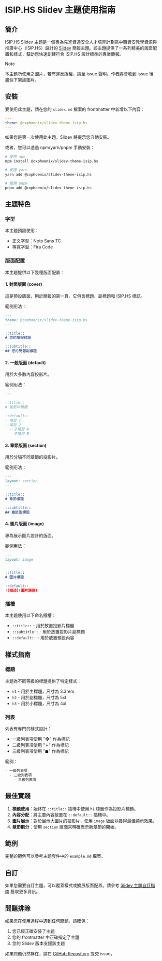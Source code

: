 # ISIP.HS Slidev 主題使用指南

## 簡介

ISIP.HS Slidev 主題是一個專為先進資通安全人才培育計劃高中職資安教學資源與推廣中心（ISIP.HS）設計的 [Slidev](https://github.com/slidevjs/slidev) 簡報主題。該主題提供了一系列精美的版面配置和樣式，幫助您快速創建符合 ISIP.HS 設計標準的專業簡報。

> [!NOTE]
> 本主題所使用之圖片，若有違反版權，請至 issue 聲明。作者將會收到 issue 後盡快下架該圖片。

## 安裝

要使用此主題，請在您的 `slides.md` 檔案的 frontmatter 中新增以下內容：

```yaml
---
theme: @cxphoenix/slidev-theme-isip.hs
---
```

如果您是第一次使用此主題，Slidev 將提示您自動安裝。

或者，您可以透過 npm/yarn/pnpm 手動安裝：

```bash
# 使用 npm
npm install @cxphoenix/slidev-theme-isip.hs

# 使用 yarn
yarn add @cxphoenix/slidev-theme-isip.hs

# 使用 pnpm
pnpm add @cxphoenix/slidev-theme-isip.hs
```

## 主題特色

### 字型

本主題預設使用：
- 正文字型：Noto Sans TC
- 等寬字型：Fira Code

### 版面配置

本主題提供以下幾種版面配置：

#### 1. 封面版面 (cover)

這是預設版面，用於簡報的第一頁。它包含標題、副標題和 ISIP.HS 標誌。

範例用法：
```markdown
---
theme: @cxphoenix/slidev-theme-isip.hs
---

::title::
# 您的簡報標題

::subtitle::
## 您的簡報副標題
```

#### 2. 一般版面 (default)

用於大多數內容投影片。

範例用法：
```markdown
---

::title::
# 投影片標題

::default::
- 項目 1
- 項目 2
  - 子項目 A
  - 子項目 B
```

#### 3. 章節版面 (section)

用於分隔不同章節的投影片。

範例用法：
```markdown
---
layout: section
---

::title::
# 章節標題

::subtitle::
## 章節副標題
```

#### 4. 圖片版面 (image)

專為展示圖片設計的版面。

範例用法：
```markdown
---
layout: image
---

::title::
# 圖片標題

::default::
![描述](圖片路徑)
```

### 插槽

本主題使用以下命名插槽：

- `::title::` - 用於放置投影片標題
- `::subtitle::` - 用於放置投影片副標題
- `::default::` - 用於放置預設內容

## 樣式指南

### 標題

主題為不同等級的標題提供了特定樣式：

- `h1` - 用於主標題，尺寸為 3.3rem
- `h2` - 用於副標題，尺寸為 5xl
- `h3` - 用於小標題，尺寸為 4xl

### 列表

列表有專門的樣式設計：

- 一級列表項使用 "❖" 作為標記
- 二級列表項使用 "➢" 作為標記
- 三級列表項使用 "◼︎" 作為標記

範例：
```markdown
- 一級列表項
  - 二級列表項
    - 三級列表項
```

## 最佳實踐

1. **標題使用**：始終在 `::title::` 插槽中使用 `h1` 標籤作為投影片標題。
2. **內容分配**：將主要內容放置在 `::default::` 插槽中。
3. **圖片展示**：對於展示大圖片的投影片，使用 `image` 版面以獲得最佳顯示效果。
4. **章節劃分**：使用 `section` 版面來明確表示新章節的開始。

## 範例

完整的範例可以參考主題套件中的 `example.md` 檔案。

## 自訂

如果您需要自訂主題，可以覆蓋樣式或擴展版面配置。請參考 [Slidev 主題自訂指南](https://sli.dev/guide/write-theme.html) 獲取更多資訊。

## 問題排除

如果您在使用過程中遇到任何問題，請確保：

1. 您已經正確安裝了主題
2. 您的 frontmatter 中正確指定了主題
3. 您的 Slidev 版本支援該主題

如果問題仍然存在，請在 [GitHub Repository](https://github.com/CXPhoenix/slidev-theme-isip.hs) 提交 issue。 